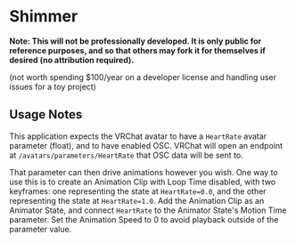 # Shimmer

**Note: This will not be professionally developed. It is only public for reference purposes, and so that others may fork it for themselves if desired (no attribution required).**

(not worth spending $100/year on a developer license and handling user issues for a toy project)

## Usage Notes

This application expects the VRChat avatar to have a `HeartRate` avatar parameter (float), and to have enabled OSC. VRChat will open an endpoint at `/avatars/parameters/HeartRate` that OSC data will be sent to.

That parameter can then drive animations however you wish. One way to use this is to create an Animation Clip with Loop Time disabled, with two keyframes: one representing the state at `HeartRate=0.0`, and the
other representing the state at `HeartRate=1.0`. Add the Animation Clip as an Animator State, and connect `HeartRate` to the Animator State's Motion Time parameter. Set the Animation Speed to 0 to avoid
playback outside of the parameter value.
